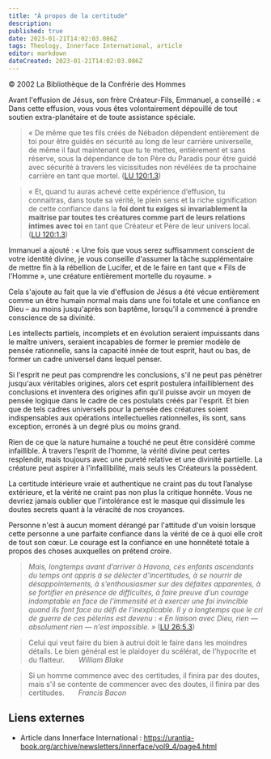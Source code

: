 ```yaml
---
title: "À propos de la certitude"
description:
published: true
date: 2023-01-21T14:02:03.086Z
tags: Theology, Innerface International, article
editor: markdown
dateCreated: 2023-01-21T14:02:03.086Z
---
```


<p class="v-card v-sheet theme--light gray lighten-3 px-2">© 2002 La Bibliothèque de la Confrérie des Hommes</p>


Avant l'effusion de Jésus, son frère Créateur-Fils, Emmanuel, a conseillé : « Dans cette effusion, vous vous êtes volontairement dépouillé de tout soutien extra-planétaire et de toute assistance spéciale.

> « De même que tes fils créés de Nébadon dépendent entièrement de toi pour être guidés en sécurité au long de leur carrière universelle, de même il faut maintenant que tu te mettes, entièrement et sans réserve, sous la dépendance de ton Père du Paradis pour être guidé avec sécurité à travers les vicissitudes non révélées de ta prochaine carrière en tant que mortel. (<a id="a15_370"></a>[LU 120:1.3](/fr/The_Urantia_Book/120#p1_3))

> « Et, quand tu auras achevé cette expérience d’effusion, tu connaitras, dans toute sa vérité, le plein sens et la riche signification de cette confiance dans la **foi dont tu exiges si invariablement la maitrise par toutes tes créatures comme part de leurs relations intimes avec toi** en tant que Créateur et Père de leur univers local. (<a id="a17_341"></a>[LU 120:1.3](/fr/The_Urantia_Book/120#p1_3))

Immanuel a ajouté : « Une fois que vous serez suffisamment conscient de votre identité divine, je vous conseille d'assumer la tâche supplémentaire de mettre fin à la rébellion de Lucifer, et de le faire en tant que « Fils de l'Homme », une créature entièrement mortelle du royaume. »

Cela s'ajoute au fait que la vie d'effusion de Jésus a été vécue entièrement comme un être humain normal mais dans une foi totale et une confiance en Dieu – au moins jusqu'après son baptême, lorsqu'il a commencé à prendre conscience de sa divinité.

Les intellects partiels, incomplets et en évolution seraient impuissants dans le maître univers, seraient incapables de former le premier modèle de pensée rationnelle, sans la capacité innée de tout esprit, haut ou bas, de former un cadre universel dans lequel penser. 

Si l'esprit ne peut pas comprendre les conclusions, s'il ne peut pas pénétrer jusqu'aux véritables origines, alors cet esprit postulera infailliblement des conclusions et inventera des origines afin qu'il puisse avoir un moyen de pensée logique dans le cadre de ces postulats créés par l'esprit. Et bien que de tels cadres universels pour la pensée des créatures soient indispensables aux opérations intellectuelles rationnelles, ils sont, sans exception, erronés à un degré plus ou moins grand.

Rien de ce que la nature humaine a touché ne peut être considéré comme infaillible. À travers l’esprit de l’homme, la vérité divine peut certes resplendir, mais toujours avec une pureté relative et une divinité partielle. La créature peut aspirer à l'infaillibilité, mais seuls les Créateurs la possèdent.

La certitude intérieure vraie et authentique ne craint pas du tout l’analyse extérieure, et la vérité ne craint pas non plus la critique honnête. Vous ne devriez jamais oublier que l'intolérance est le masque qui dissimule les doutes secrets quant à la véracité de nos croyances.

Personne n'est à aucun moment dérangé par l'attitude d'un voisin lorsque cette personne a une parfaite confiance dans la vérité de ce à quoi elle croit de tout son cœur. Le courage est la confiance en une honnêteté totale à propos des choses auxquelles on prétend croire.

> _Mais, longtemps avant d’arriver à Havona, ces enfants ascendants du temps ont appris à se délecter d’incertitudes, à se nourrir de désappointements, à s’enthousiasmer sur des défaites apparentes, à se fortifier en présence de difficultés, à faire preuve d’un courage indomptable en face de l’immensité et à exercer une foi invincible quand ils font face au défi de l’inexplicable. Il y a longtemps que le cri de guerre de ces pèlerins est devenu : « En liaison avec Dieu, rien — absolument rien — n’est impossible. »_ (<a id="a33_522"></a>[LU 26:5.3](/fr/The_Urantia_Book/26#p5_3))

> Celui qui veut faire du bien à autrui doit le faire dans les moindres détails. Le bien général est le plaidoyer du scélérat, de l’hypocrite et du flatteur.
> &nbsp; &nbsp; &nbsp; _William Blake_

> Si un homme commence avec des certitudes, il finira par des doutes, mais s'il se contente de commencer avec des doutes, il finira par des certitudes.
> &nbsp; &nbsp; &nbsp; _Francis Bacon_

## Liens externes

* Article dans Innerface International : https://urantia-book.org/archive/newsletters/innerface/vol9_4/page4.html

